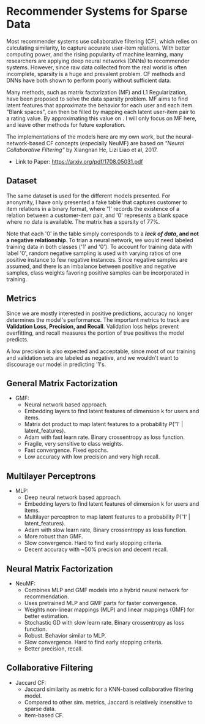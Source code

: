 # Recommender Systems for Sparse Data
Most recommender systems use collaborative filtering (CF), which relies on calculating similarity, to capture accurate user-item relations. With better computing power, and the rising popularity of machine learning, many researchers are applying deep neural networks (DNNs) to recommender systems. However, since raw data collected from the real world is often incomplete, sparsity is a huge and prevalent problem. CF methods and DNNs have both shown to perform poorly without sufficient data. 

Many methods, such as matrix factorization (MF) and L1 Regularization, have been proposed to solve the data sparsity problem. MF aims to find latent features that approximate the behavior for each user and each item. "Blank spaces", can then be filled by mapping each latent user-item pair to a rating value. By approximating this value on . I will only focus on MF here, and leave other methods for future exploration. 

The implementations of the models here are my own work, but the neural-network-based CF concepts (especially NeuMF) are based on *"Neural Collaborative Filtering"* by Xiangnan He, Lizi Liao et al, 2017. 
- Link to Paper: https://arxiv.org/pdf/1708.05031.pdf

## Dataset
The same dataset is used for the different models presented. For anonymity, I have only presented a fake table that captures customer to item relations in a binary format, where '1' records the existence of a relation between a customer-item pair, and '0' represents a blank space where no data is available. The matrix has a sparsity of 77%. 

Note that each '0' in the table simply corresponds to a **_lack of data_, and not a negative relationship**. To trian a neural network, we would need labeled training data in both classes ('1' and '0'). To account for training data with label '0', random negative sampling is used with varying ratios of one positive instance to few negative instances. Since negative samples are assumed, and there is an imbalance between positive and negative samples, class weights favoring positive samples can be incorporated in training.

## Metrics
Since we are mostly interested in positive predictions, accuracy no longer determines the model's performance. The important metrics to track are **Validation Loss, Precision, and Recall**. Validation loss helps prevent overfitting, and recall measures the portion of true positives the model predicts. 

A low precision is also expected and acceptable, since most of our training and validation sets are labeled as negative, and we wouldn't want to discourage our model in predicting '1's.

## General Matrix Factorization 
- GMF:
    - Neural network based approach.
    - Embedding layers to find latent features of dimension k for users and items.
    - Matrix dot product to map latent features to a probability P('1' | latent_features).
    - Adam with fast learn rate. Binary crossentropy as loss function.
    - Fragile, very sensitive to class weights.
    - Fast convergence. Fixed epochs. 
    - Low accuracy with low precision and very high recall.
    
## Multilayer Perceptrons 
- MLP:
    - Deep neural network based approach.
    - Embedding layers to find latent features of dimension k for users and items.
    - Multilayer perceptron to map latent features to a probability P('1' | latent_features).
    - Adam with slow learn rate, Binary crossentropy as loss function.
    - More robust than GMF. 
    - Slow convergence. Hard to find early stopping criteria. 
    - Decent accuracy with ~50% precision and decent recall. 
    
## Neural Matrix Factorization 
- NeuMF:
    - Combines MLP and GMF models into a hybrid neural network for recommendation.
    - Uses pretrained MLP and GMF parts for faster convergence. 
    - Weights non-linear mappings (MLP) and linear mappings (GMF) for better estimation.
    - Stochastic GD with slow learn rate. Binary crossentropy as loss function.
    - Robust. Behavior similar to MLP.
    - Slow convergence. Hard to find early stopping criteria.
    - Better precision, recall. 
    
## Collaborative Filtering
- Jaccard CF:
    - Jaccard similarity as metric for a KNN-based collaborative filtering model.
    - Compared to other sim. metrics, Jaccard is relatively insensitive to sparse data. 
    - Item-based CF. 
